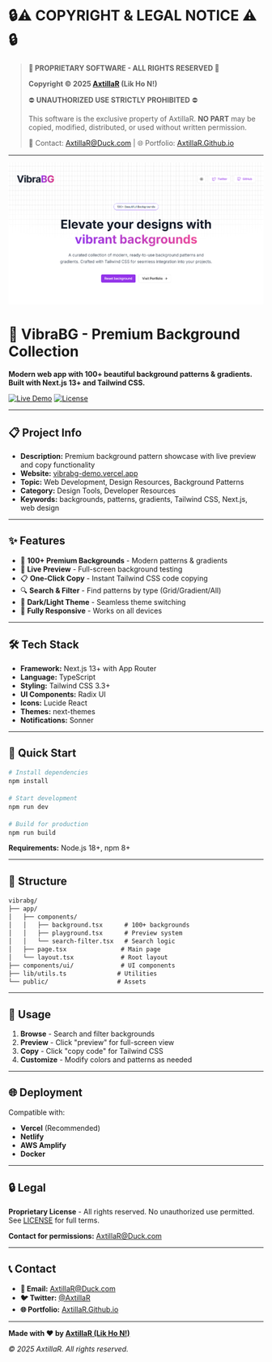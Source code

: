 # 🔒⚠️ **COPYRIGHT & LEGAL NOTICE** ⚠️🔒

> **🚨 PROPRIETARY SOFTWARE - ALL RIGHTS RESERVED 🚨**
> 
> **Copyright © 2025 [AxtillaR](https://AxtillaR.Github.io) (Lik Ho N!)**
> 
> ⛔ **UNAUTHORIZED USE STRICTLY PROHIBITED** ⛔
> 
> This software is the exclusive property of AxtillaR. 
> **NO PART** may be copied, modified, distributed, or used without written permission.
> 
> 📧 Contact: [AxtillaR@Duck.com](mailto:AxtillaR@Duck.com) | 🌐 Portfolio: [AxtillaR.Github.io](https://AxtillaR.Github.io)

---

![Website Preview](./VibraBG.png)

# 🎨 VibraBG - Premium Background Collection

**Modern web app with 100+ beautiful background patterns & gradients. Built with Next.js 13+ and Tailwind CSS.**

[![Live Demo](https://img.shields.io/badge/🌐_Live_Demo-View_Here-blue?style=for-the-badge)](https://vibrabg-demo.vercel.app)
[![License](https://img.shields.io/badge/📄_License-Proprietary-red?style=for-the-badge)](#-legal--licensing)

---

## 📋 **Project Info**

- **Description:** Premium background pattern showcase with live preview and copy functionality
- **Website:** [vibrabg-demo.vercel.app](https://vibrabg-demo.vercel.app)
- **Topic:** Web Development, Design Resources, Background Patterns
- **Category:** Design Tools, Developer Resources
- **Keywords:** backgrounds, patterns, gradients, Tailwind CSS, Next.js, web design

---

## ✨ **Features**

- 🎨 **100+ Premium Backgrounds** - Modern patterns & gradients
- 👀 **Live Preview** - Full-screen background testing
- 📋 **One-Click Copy** - Instant Tailwind CSS code copying
- 🔍 **Search & Filter** - Find patterns by type (Grid/Gradient/All)
- 🌙 **Dark/Light Theme** - Seamless theme switching
- 📱 **Fully Responsive** - Works on all devices

---

## 🛠️ **Tech Stack**

- **Framework:** Next.js 13+ with App Router
- **Language:** TypeScript
- **Styling:** Tailwind CSS 3.3+
- **UI Components:** Radix UI
- **Icons:** Lucide React
- **Themes:** next-themes
- **Notifications:** Sonner

---

## 🚀 **Quick Start**

```bash
# Install dependencies
npm install

# Start development
npm run dev

# Build for production
npm run build
```

**Requirements:** Node.js 18+, npm 8+

---

## 📁 **Structure**

```
vibrabg/
├── app/
│   ├── components/
│   │   ├── background.tsx      # 100+ backgrounds
│   │   ├── playground.tsx      # Preview system
│   │   └── search-filter.tsx   # Search logic
│   ├── page.tsx               # Main page
│   └── layout.tsx             # Root layout
├── components/ui/             # UI components
├── lib/utils.ts              # Utilities
└── public/                   # Assets
```

---

## 🎯 **Usage**

1. **Browse** - Search and filter backgrounds
2. **Preview** - Click "preview" for full-screen view
3. **Copy** - Click "copy code" for Tailwind CSS
4. **Customize** - Modify colors and patterns as needed

---

## 🌐 **Deployment**

Compatible with:
- **Vercel** (Recommended)
- **Netlify**
- **AWS Amplify**
- **Docker**

---

## 🔒 **Legal**

**Proprietary License** - All rights reserved. No unauthorized use permitted.
See [LICENSE](./LICENSE) for full terms.

**Contact for permissions:** [AxtillaR@Duck.com](mailto:AxtillaR@Duck.com)

---

## 📞 **Contact**

- **📧 Email:** [AxtillaR@Duck.com](mailto:AxtillaR@Duck.com)
- **🐦 Twitter:** [@AxtillaR](https://twitter.com/AxtillaR)
- **🌐 Portfolio:** [AxtillaR.Github.io](https://AxtillaR.Github.io)

---

**Made with ❤️ by [AxtillaR (Lik Ho N!)](https://AxtillaR.Github.io)**

*© 2025 AxtillaR. All rights reserved.*
